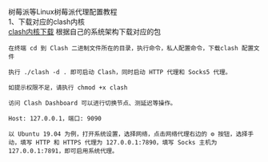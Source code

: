 树莓派等Linux树莓派代理配置教程  
1、下载对应的clash内核  
[clash内核下载](https://github.com/Kuingsmile/clash-core/releases) 
根据自己的系统架构下载对应的包  
```
在终端 cd 到 Clash 二进制文件所在的目录，执行命令，私人配置命令，下载clash 配置文件
```
```
执行 ./clash -d . 即可启动 Clash，同时启动 HTTP 代理和 Socks5 代理。

如提示权限不足，请执行 chmod +x clash

```

```
访问 Clash Dashboard 可以进行切换节点、测延迟等操作。

Host: 127.0.0.1，端口: 9090
```

```
以 Ubuntu 19.04 为例，打开系统设置，选择网络，点击网络代理右边的 ⚙ 按钮，选择手动，填写 HTTP 和 HTTPS 代理为 127.0.0.1:7890，填写 Socks 主机为 127.0.0.1:7891，即可启用系统代理。
```
